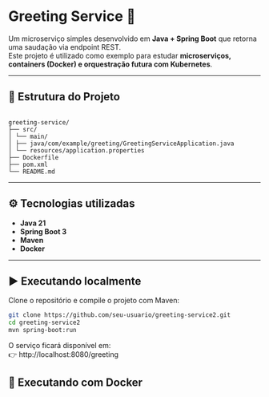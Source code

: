 # Greeting Service 🚀

Um microserviço simples desenvolvido em **Java + Spring Boot** que retorna uma saudação via endpoint REST.  
Este projeto é utilizado como exemplo para estudar **microserviços, containers (Docker) e orquestração futura com Kubernetes**.

---

## 📂 Estrutura do Projeto

```plaintext

greeting-service/
├── src/
│ └── main/
│ ├── java/com/example/greeting/GreetingServiceApplication.java
│ └── resources/application.properties
├── Dockerfile
├── pom.xml
└── README.md

```

---

## ⚙️ Tecnologias utilizadas
- **Java 21**
- **Spring Boot 3**
- **Maven**
- **Docker**

---

## ▶️ Executando localmente

Clone o repositório e compile o projeto com Maven:

```bash
git clone https://github.com/seu-usuario/greeting-service2.git
cd greeting-service2
mvn spring-boot:run

```

O serviço ficará disponível em:\
👉 http://localhost:8080/greeting

## 🐳 Executando com Docker



